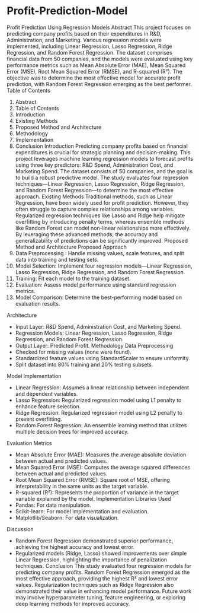 # Profit-Prediction-Model
Profit Prediction Using Regression Models
Abstract
This project focuses on predicting company profits based on their expenditures in R&D, Administration, and Marketing. Various regression models were implemented, including Linear Regression, Lasso Regression, Ridge Regression, and Random Forest Regression. The dataset comprises financial data from 50 companies, and the models were evaluated using key performance metrics such as Mean Absolute Error (MAE), Mean Squared Error (MSE), Root Mean Squared Error (RMSE), and R-squared (R²). The objective was to determine the most effective model for accurate profit prediction, with Random Forest Regression emerging as the best performer.
Table of Contents
1. Abstract
2. Table of Contents
3. Introduction
4. Existing Methods
5. Proposed Method and Architecture
6. Methodology
7. Implementation
8. Conclusion
Introduction
Predicting company profits based on financial expenditures is crucial for strategic planning and decision-making. This project leverages machine learning regression models to forecast profits using three key predictors: R&D Spend, Administration Cost, and Marketing Spend. The dataset consists of 50 companies, and the goal is to build a robust predictive model. The study evaluates four regression techniques—Linear Regression, Lasso Regression, Ridge Regression, and Random Forest Regression—to determine the most effective approach.
Existing Methods
Traditional methods, such as Linear Regression, have been widely used for profit prediction. However, they often struggle to capture complex relationships among variables. Regularized regression techniques like Lasso and Ridge help mitigate overfitting by introducing penalty terms, whereas ensemble methods like Random Forest can model non-linear relationships more effectively. By leveraging these advanced methods, the accuracy and generalizability of predictions can be significantly improved.
Proposed Method and Architecture
Proposed Approach
1. Data Preprocessing : Handle missing values, scale features, and split data into training and testing sets.
2. Model Selection: Implement four regression models—Linear Regression, Lasso Regression, Ridge Regression, and Random Forest Regression.
3. Training: Fit each model to the training dataset.
4. Evaluation: Assess model performance using standard regression metrics.
5. Model Comparison: Determine the best-performing model based on evaluation results.

Architecture
- Input Layer: R&D Spend, Administration Cost, and Marketing Spend.
- Regression Models: Linear Regression, Lasso Regression, Ridge Regression, and Random Forest Regression.
- Output Layer: Predicted Profit.
Methodology
Data Preprocessing
- Checked for missing values (none were found).
- Standardized feature values using StandardScaler to ensure uniformity.
- Split dataset into 80% training and 20% testing subsets.

Model Implementation
- Linear Regression: Assumes a linear relationship between independent and dependent variables.
- Lasso Regression: Regularized regression model using L1 penalty to enhance feature selection.
- Ridge Regression: Regularized regression model using L2 penalty to prevent overfitting.
- Random Forest Regression: An ensemble learning method that utilizes multiple decision trees for improved accuracy.

Evaluation Metrics
- Mean Absolute Error (MAE): Measures the average absolute deviation between actual and predicted values.
- Mean Squared Error (MSE): Computes the average squared differences between actual and predicted values.
- Root Mean Squared Error (RMSE): Square root of MSE, offering interpretability in the same units as the target variable.
- R-squared (R²): Represents the proportion of variance in the target variable explained by the model.
Implementation
 Libraries Used
- Pandas: For data manipulation.
- Scikit-learn: For model implementation and evaluation.
- Matplotlib/Seaborn: For data visualization.
 
 Discussion
- Random Forest Regression demonstrated superior performance, achieving the highest accuracy and lowest error.
- Regularized models (Ridge, Lasso) showed improvements over simple Linear Regression, highlighting the importance of penalization techniques.
Conclusion
This study evaluated four regression models for predicting company profits. Random Forest Regression emerged as the most effective approach, providing the highest R² and lowest error values. Regularization techniques such as Ridge Regression also demonstrated their value in enhancing model performance. Future work may involve hyperparameter tuning, feature engineering, or exploring deep learning methods for improved accuracy.
